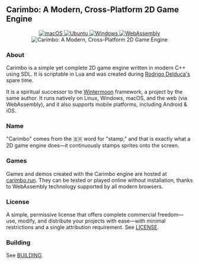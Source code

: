 ## Carimbo: A Modern, Cross-Platform 2D Game Engine

<p align="center">
  <a href="https://github.com/willtobyte/carimbo/actions/workflows/build.yaml">
    <img src="https://img.shields.io/github/actions/workflow/status/willtobyte/carimbo/build.yaml?branch=main&job=macOS&label=macOS" alt="macOS">
  </a>
  <a href="https://github.com/willtobyte/carimbo/actions/workflows/build.yaml">
    <img src="https://img.shields.io/github/actions/workflow/status/willtobyte/carimbo/build.yaml?branch=main&job=Ubuntu&label=Ubuntu" alt="Ubuntu">
  </a>
  <a href="https://github.com/willtobyte/carimbo/actions/workflows/build.yaml">
    <img src="https://img.shields.io/github/actions/workflow/status/willtobyte/carimbo/build.yaml?branch=main&job=Windows&label=Windows" alt="Windows">
  </a>
  <a href="https://github.com/willtobyte/carimbo/actions/workflows/build.yaml">
    <img src="https://img.shields.io/github/actions/workflow/status/willtobyte/carimbo/build.yaml?branch=main&job=WebAssembly&label=WebAssembly" alt="WebAssembly">
  </a>

  <img src="carimbo.avif" alt="Carimbo: A Modern, Cross-Platform 2D Game Engine">
</p>

### About

Carimbo is a simple yet complete 2D game engine written in modern C++ using SDL. It is scriptable in Lua and was created during [Rodrigo Delduca's](https://rodrigodelduca.org) spare time.

It is a spiritual successor to the [Wintermoon](https://github.com/wintermoon/wintermoon) framework, a project by the same author. It runs natively on Linux, Windows, macOS, and the web (via WebAssembly), and it also supports mobile platforms, including Android & iOS.

### Name

"Carimbo" comes from the 🇧🇷 word for "stamp," and that is exactly what a 2D game engine does—it continuously stamps sprites onto the screen.

### Games

Games and demos created with the Carimbo engine are hosted at [carimbo.run](https://carimbo.run). They can be tested or played online without installation, thanks to WebAssembly technology supported by all modern browsers.

### License

A simple, permissive license that offers complete commercial freedom—use, modify, and distribute your projects with ease—with minimal restrictions and a single attribution requirement. See [LICENSE](LICENSE).

### Building

See [BUILDING](BUILDING.md).
